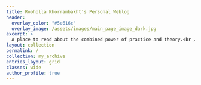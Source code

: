 ```yaml
---
title: Rooholla Khorrambakht's Personal Weblog
header:
  overlay_color: "#5e616c"
  overlay_image: /assets/images/main_page_image_dark.jpg
excerpt: >
  A place to read about the combined power of practice and theory.<br />
layout: collection
permalink: /
collection: my_archive
entries_layout: grid
classes: wide
author_profile: true
---
```

